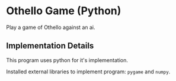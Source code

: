 # Othello Game (Python)
Play a game of Othello against an ai.

## Implementation Details
This program uses python for it's implementation.

Installed external libraries to implement program: `pygame` and `numpy`.
